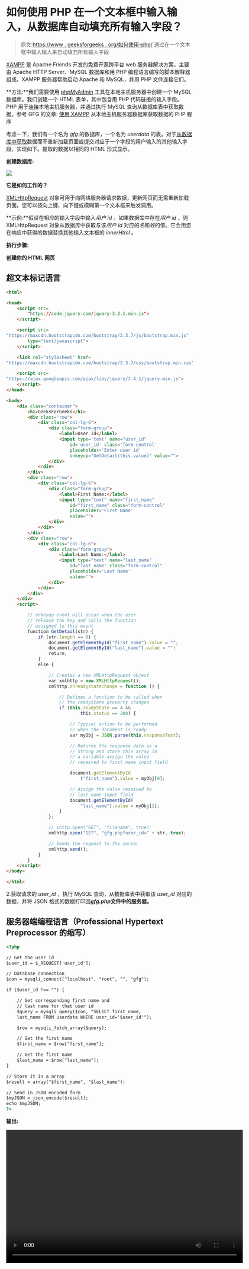 # 如何使用 PHP 在一个文本框中输入输入，从数据库自动填充所有输入字段？

> 原文:[https://www . geeksforgeeks . org/如何使用-php/](https://www.geeksforgeeks.org/how-to-fill-all-input-fields-automatically-from-database-by-entering-input-in-one-textbox-using-php/) 通过在一个文本框中输入输入来自动填充所有输入字段

[XAMPP](https://www.geeksforgeeks.org/how-to-install-xampp-on-windows/) 是 Apache Friends 开发的免费开源跨平台 web 服务器解决方案，主要由 Apache HTTP Server、MySQL 数据库和用 PHP 编程语言编写的脚本解释器组成。XAMPP 服务器帮助启动 Apache 和 MySQL，并用 PHP 文件连接它们。

**方法:**我们需要使用 [phpMyAdmin](https://www.geeksforgeeks.org/basics-of-phpmyadmin/) 工具在本地主机服务器中创建一个 MySQL 数据库。我们创建一个 HTML 表单，其中包含用 PHP 代码链接的输入字段。PHP 用于连接本地主机服务器，并通过执行 MySQL 查询从数据库表中获取数据。参考 GFG 的文章: [使用 XAMPP](https://www.geeksforgeeks.org/php-program-fetch-data-localhost-server-database-using-xampp/) 从本地主机服务器数据库获取数据的 PHP 程序

考虑一下，我们有一个名为 *gfg* 的数据库，一个名为 *userdata* 的表。对于[从数据库中获取](https://www.geeksforgeeks.org/php-program-fetch-data-localhost-server-database-using-xampp/)数据而不重新加载页面或提交对应于一个字段的用户输入的其他输入字段，实现如下。提取的数据以相同的 HTML 形式显示。

**创建数据库:**

![](img/870f7feb74b4de76b6bea8aa6a3dd917.png)

**它是如何工作的？**

[XMLHttpRequest](https://www.geeksforgeeks.org/ajax-introduction/) 对象可用于向网络服务器请求数据，更新网页而无需重新加载页面。您可以按向上键、向下键或模糊第一个文本框来触发调用。

**示例:**假设在相应的输入字段中输入*用户 id* 。如果数据库中存在*用户 id* ，则 XMLHttpRequest 对象从数据库中获取与该*用户 id* 对应的*名*和*姓*的值。它会用您在响应中获得的数据替换其他输入文本框的 *innerHtml* 。

**执行步骤:**

**创建你的 HTML 网页**

## 超文本标记语言

```html
<html>

<head>
    <script src=
        "https://code.jquery.com/jquery-3.2.1.min.js">
    </script>

    <script src=
"https://maxcdn.bootstrapcdn.com/bootstrap/3.3.7/js/bootstrap.min.js"
        type="text/javascript">
    </script>

    <link rel="stylesheet" href=
"https://maxcdn.bootstrapcdn.com/bootstrap/3.3.7/css/bootstrap.min.css">

    <script src=
"https://ajax.googleapis.com/ajax/libs/jquery/3.4.1/jquery.min.js">
    </script>
</head>

<body>
    <div class="container">
        <h1>GeeksForGeeks</h1>
        <div class="row">
            <div class="col-lg-6">
                <div class="form-group">
                    <label>User Id</label>
                    <input type='text' name="user_id" 
                        id='user_id' class='form-control'
                        placeholder='Enter user id'
                        onkeyup="GetDetail(this.value)" value="">
                </div>
            </div>
        </div>
        <div class="row">
            <div class="col-lg-6">
                <div class="form-group">
                    <label>First Name:</label>
                    <input type="text" name="first_name" 
                        id="first_name" class="form-control"
                        placeholder='First Name'
                        value="">
                </div>
            </div>
        </div>
        <div class="row">
            <div class="col-lg-6">
                <div class="form-group">
                    <label>Last Name:</label>
                    <input type="text" name="last_name" 
                        id="last_name" class="form-control"
                        placeholder='Last Name'
                        value="">
                </div>
            </div>
        </div>
    </div>
    <script>

        // onkeyup event will occur when the user 
        // release the key and calls the function
        // assigned to this event
        function GetDetail(str) {
            if (str.length == 0) {
                document.getElementById("first_name").value = "";
                document.getElementById("last_name").value = "";
                return;
            }
            else {

                // Creates a new XMLHttpRequest object
                var xmlhttp = new XMLHttpRequest();
                xmlhttp.onreadystatechange = function () {

                    // Defines a function to be called when
                    // the readyState property changes
                    if (this.readyState == 4 && 
                            this.status == 200) {

                        // Typical action to be performed
                        // when the document is ready
                        var myObj = JSON.parse(this.responseText);

                        // Returns the response data as a
                        // string and store this array in
                        // a variable assign the value 
                        // received to first name input field

                        document.getElementById
                            ("first_name").value = myObj[0];

                        // Assign the value received to
                        // last name input field
                        document.getElementById(
                            "last_name").value = myObj[1];
                    }
                };

                // xhttp.open("GET", "filename", true);
                xmlhttp.open("GET", "gfg.php?user_id=" + str, true);

                // Sends the request to the server
                xmlhttp.send();
            }
        }
    </script>
</body>

</html>
```

2.获取请求的 *user_id* ，执行 MySQL 查询，从数据库表中获取该 *user_id* 对应的数据，并将 JSON 格式的数据打印回***gfg.php*文件中的服务器。**

## **服务器端编程语言（Professional Hypertext Preprocessor 的缩写）**

```html
<?php

// Get the user id 
$user_id = $_REQUEST['user_id'];

// Database connection
$con = mysqli_connect("localhost", "root", "", "gfg");

if ($user_id !== "") {

    // Get corresponding first name and 
    // last name for that user id    
    $query = mysqli_query($con, "SELECT first_name, 
    last_name FROM userdata WHERE user_id='$user_id'");

    $row = mysqli_fetch_array($query);

    // Get the first name
    $first_name = $row["first_name"];

    // Get the first name
    $last_name = $row["last_name"];
}

// Store it in a array
$result = array("$first_name", "$last_name");

// Send in JSON encoded form
$myJSON = json_encode($result);
echo $myJSON;
?>
```

****输出:****

**<video class="wp-video-shortcode" id="video-546995-1" width="640" height="360" preload="metadata" controls=""><source type="video/mp4" src="https://media.geeksforgeeks.org/wp-content/uploads/20210110201442/GeeksForGeeks---Google-Chrome-2021-01-10-20-13-46_Trim.mp4?_=1">[https://media.geeksforgeeks.org/wp-content/uploads/20210110201442/GeeksForGeeks---Google-Chrome-2021-01-10-20-13-46_Trim.mp4](https://media.geeksforgeeks.org/wp-content/uploads/20210110201442/GeeksForGeeks---Google-Chrome-2021-01-10-20-13-46_Trim.mp4)</video>**